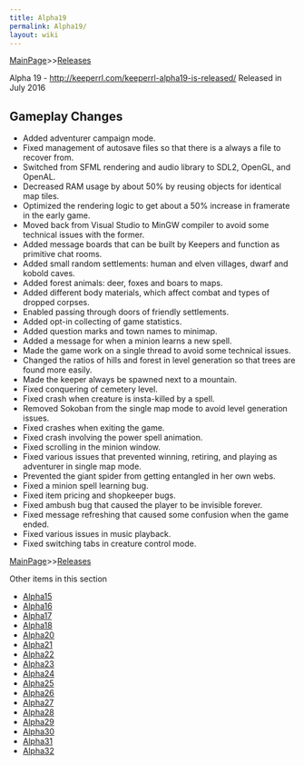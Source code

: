 ```yaml
---
title: Alpha19
permalink: Alpha19/
layout: wiki
---
```


[MainPage](/keeperrl_wiki/ "wikilink")>>[Releases](/keeperrl_wiki/Releases "wikilink")

Alpha 19 - <http://keeperrl.com/keeperrl-alpha19-is-released/> Released
in July 2016

Gameplay Changes
----------------

-   Added adventurer campaign mode.
-   Fixed management of autosave files so that there is a always a file
    to recover from.
-   Switched from SFML rendering and audio library to SDL2, OpenGL, and
    OpenAL.
-   Decreased RAM usage by about 50% by reusing objects for identical
    map tiles.
-   Optimized the rendering logic to get about a 50% increase in
    framerate in the early game.
-   Moved back from Visual Studio to MinGW compiler to avoid some
    technical issues with the former.
-   Added message boards that can be built by Keepers and function as
    primitive chat rooms.
-   Added small random settlements: human and elven villages, dwarf and
    kobold caves.
-   Added forest animals: deer, foxes and boars to maps.
-   Added different body materials, which affect combat and types of
    dropped corpses.
-   Enabled passing through doors of friendly settlements.
-   Added opt-in collecting of game statistics.
-   Added question marks and town names to minimap.
-   Added a message for when a minion learns a new spell.
-   Made the game work on a single thread to avoid some technical
    issues.
-   Changed the ratios of hills and forest in level generation so that
    trees are found more easily.
-   Made the keeper always be spawned next to a mountain.
-   Fixed conquering of cemetery level.
-   Fixed crash when creature is insta-killed by a spell.
-   Removed Sokoban from the single map mode to avoid level generation
    issues.
-   Fixed crashes when exiting the game.
-   Fixed crash involving the power spell animation.
-   Fixed scrolling in the minion window.
-   Fixed various issues that prevented winning, retiring, and playing
    as adventurer in single map mode.
-   Prevented the giant spider from getting entangled in her own webs.
-   Fixed a minion spell learning bug.
-   Fixed item pricing and shopkeeper bugs.
-   Fixed ambush bug that caused the player to be invisible forever.
-   Fixed message refreshing that caused some confusion when the game
    ended.
-   Fixed various issues in music playback.
-   Fixed switching tabs in creature control mode.

[MainPage](/keeperrl_wiki/ "wikilink")>>[Releases](/keeperrl_wiki/Releases "wikilink")

Other items in this section
-    [Alpha15](/keeperrl_wiki/Alpha15 "wikilink")
-    [Alpha16](/keeperrl_wiki/Alpha16 "wikilink")
-    [Alpha17](/keeperrl_wiki/Alpha17 "wikilink")
-    [Alpha18](/keeperrl_wiki/Alpha18 "wikilink")
-    [Alpha20](/keeperrl_wiki/Alpha20 "wikilink")
-    [Alpha21](/keeperrl_wiki/Alpha21 "wikilink")
-    [Alpha22](/keeperrl_wiki/Alpha22 "wikilink")
-    [Alpha23](/keeperrl_wiki/Alpha23 "wikilink")
-    [Alpha24](/keeperrl_wiki/Alpha24 "wikilink")
-    [Alpha25](/keeperrl_wiki/Alpha25 "wikilink")
-    [Alpha26](/keeperrl_wiki/Alpha26 "wikilink")
-    [Alpha27](/keeperrl_wiki/Alpha27 "wikilink")
-    [Alpha28](/keeperrl_wiki/Alpha28 "wikilink")
-    [Alpha29](/keeperrl_wiki/Alpha29 "wikilink")
-    [Alpha30](/keeperrl_wiki/Alpha30 "wikilink")
-    [Alpha31](/keeperrl_wiki/Alpha31 "wikilink")
-    [Alpha32](/keeperrl_wiki/Alpha32 "wikilink")

